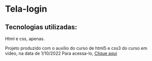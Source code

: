 # Tela-login
 
 <h2> Tecnologias utilizadas: </h2>
 Html e css, apenas.
 
 
 Projeto produzido com o auxilio do curso de html5 e css3 do curso em vídeo, na data de 1/10/2022
 Para acessa-lo, <a href="https://andrepcastelo.github.io/Tela-login/">Clique aqui</a>
